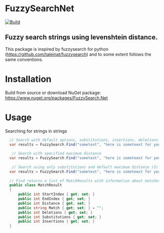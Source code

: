 # FuzzySearchNet

[![Build](https://github.com/vforteli/FuzzySearch.Net/actions/workflows/build.yml/badge.svg)](https://github.com/vforteli/FuzzySearch.Net/actions/workflows/build.yml)

## Fuzzy search strings using levenshtein distance.   
This package is inspired by fuzzysearch for python (https://github.com/taleinat/fuzzysearch) and to some extent follows the same conventions.

# Installation
Build from source or download NuGet package: https://www.nuget.org/packages/FuzzySearch.Net


# Usage

Searching for strings in strings
``` csharp
  // Search with default options, substitutions, insertions, deletions and default maximum distance (3)
  var results = FuzzySearch.Find("sometext", "here is someteext for you");   
  
   // Search with specified maximum distance
  var results = FuzzySearch.Find("sometext", "here is someteext for you", 1);  
    
   // Search using only substitutions and default maximum distance (3)
  var results = FuzzySearch.Find("sometext", "here is someteext for you", SearchOptions.SubstitutionsOnly);  
  
  // Find returns a list of MatchResults with information about matches
  public class MatchResult
  {
      public int StartIndex { get; set; }
      public int EndIndex { get; set; }
      public int Distance { get; set; }
      public string Match { get; set; } = "";
      public int Deletions { get; set; }
      public int Substitutions { get; set; }
      public int Insertions { get; set; }
  }
```

